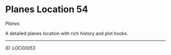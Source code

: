 # Planes Location 54

*Planes*

A detailed planes location with rich history and plot hooks.

---
*ID: LOC00053*